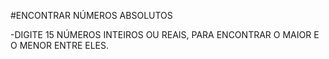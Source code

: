 #ENCONTRAR NÚMEROS ABSOLUTOS

-DIGITE 15 NÚMEROS INTEIROS OU REAIS, PARA ENCONTRAR O MAIOR E O MENOR ENTRE ELES.
